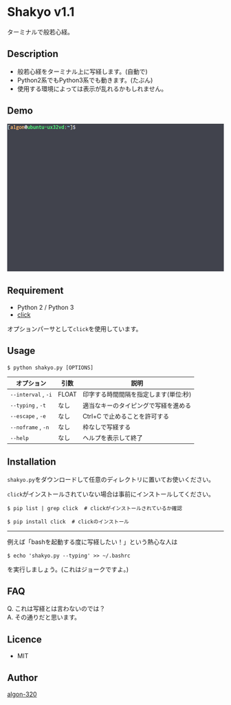Shakyo v1.1
====

ターミナルで般若心経。

## Description

- 般若心経をターミナル上に写経します。(自動で)
- Python2系でもPython3系でも動きます。(たぶん)
- 使用する環境によっては表示が乱れるかもしれません。


## Demo
![image](./demo.gif)


## Requirement

- Python 2 / Python 3
- [click](http://click.pocoo.org/5/)

オプションパーサとして`click`を使用しています。


## Usage

```
$ python shakyo.py [OPTIONS]
```

| オプション          | 引数  | 説明                |
| ------------------- | ----- | ------------------- |
| `--interval` , `-i` | FLOAT | 印字する時間間隔を指定します(単位:秒) |
| `--typing` , `-t`   | なし  | 適当なキーのタイピングで写経を進める |
| `--escape` , `-e`   | なし  | Ctrl+C で止めることを許可する |
| `--noframe` , `-n`  | なし  | 枠なしで写経する |
| `--help`            | なし  | ヘルプを表示して終了 |



## Installation

`shakyo.py`をダウンロードして任意のディレクトリに置いてお使いください。

`click`がインストールされていない場合は事前にインストールしてください。
```
$ pip list | grep click  # clickがインストールされているか確認
```
```
$ pip install click  # clickのインストール
```

----

例えば「bashを起動する度に写経したい！」という熱心な人は
```
$ echo 'shakyo.py --typing' >> ~/.bashrc
```
を実行しましょう。(これはジョークですよ。)



## FAQ
Q. これは写経とは言わないのでは？  
A. その通りだと思います。




## Licence

- MIT


## Author

[algon-320](https://github.com/algon-320)
